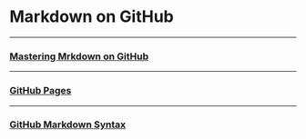 # Markdown on GitHub
---
### [Mastering Mrkdown on GitHub](https://guides.github.com/features/mastering-markdown/0)
---
### [GitHub Pages](https://pages.github.com/)
---
### [GitHub Markdown Syntax](https://docs.github.com/en/github/writing-on-github/basic-writing-and-formatting-syntax)
